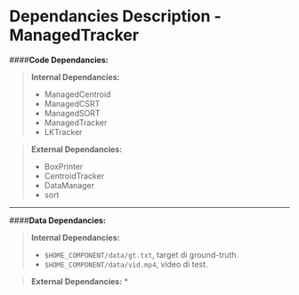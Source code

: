 # Dependancies Description - ManagedTracker

####**Code Dependancies:**
> **Internal Dependancies:**
> * ManagedCentroid
> * ManagedCSRT
> * ManagedSORT
> * ManagedTracker
> * LKTracker

> **External Dependancies:**
> * BoxPrinter
> * CentroidTracker
> * DataManager
> * sort
-----
####**Data Dependancies:**
> **Internal Dependancies:**
> * `$HOME_COMPONENT/data/gt.txt`, target di ground-truth.
> * `$HOME_COMPONENT/data/vid.mp4`, video di test.

> **External Dependancies:**
> * 
